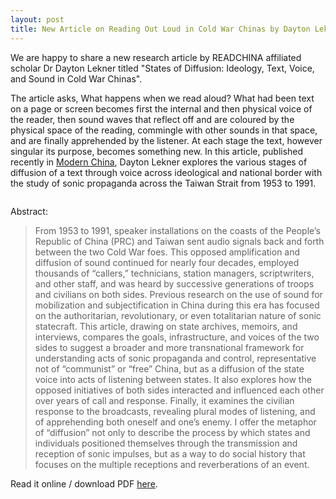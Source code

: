 ```yaml
---
layout: post
title: New Article on Reading Out Loud in Cold War Chinas by Dayton Lekner
---
```


We are happy to share a new research article by READCHINA affiliated scholar Dr Dayton Lekner titled "States of Diffusion: Ideology, Text, Voice, and Sound in Cold War Chinas". 

The article asks, What happens when we read aloud? What had been text on a page or screen becomes first the internal and then physical voice of the reader, then sound waves that reflect off and are coloured by the physical space of the reading, commingle with other sounds in that space, and are finally apprehended by the listener. At each stage the text, however singular its purpose, becomes something new. In this article, published recently in [Modern China](https://journals.sagepub.com/doi/abs/10.1177/00977004221123511), Dayton Lekner explores the various stages of diffusion of a text through voice across ideological and national border with the study of sonic propaganda across the Taiwan Strait from 1953 to 1991. 

<span class="image right"><img src="{% link assets/images/Lekner2023.jpg %}" alt="" /></span>

Abstract:
> From 1953 to 1991, speaker installations on the coasts of the People’s Republic of China (PRC) and Taiwan sent audio signals back and forth between the two Cold War foes. This opposed amplification and diffusion of sound continued for nearly four decades, employed thousands of “callers,” technicians, station managers, scriptwriters, and other staff, and was heard by successive generations of troops and civilians on both sides. Previous research on the use of sound for mobilization and subjectification in China during this era has focused on the authoritarian, revolutionary, or even totalitarian nature of sonic statecraft. This article, drawing on state archives, memoirs, and interviews, compares the goals, infrastructure, and voices of the two sides to suggest a broader and more transnational framework for understanding acts of sonic propaganda and control, representative not of “communist” or “free” China, but as a diffusion of the state voice into acts of listening between states. It also explores how the opposed initiatives of both sides interacted and influenced each other over years of call and response. Finally, it examines the civilian response to the broadcasts, revealing plural modes of listening, and of apprehending both oneself and one’s enemy. I offer the metaphor of “diffusion” not only to describe the process by which states and individuals positioned themselves through the transmission and reception of sonic impulses, but as a way to do social history that focuses on the multiple receptions and reverberations of an event.

Read it online / download PDF [here](https://journals.sagepub.com/doi/abs/10.1177/00977004221123511). 
